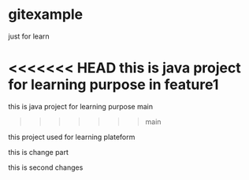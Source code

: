 # gitexample
just for learn

<<<<<<< HEAD
this is java project for learning purpose in  feature1 
=======
this is java project for learning purpose main 
>>>>>>> main

this project used for learning plateform 

this is change part 

this is second changes

